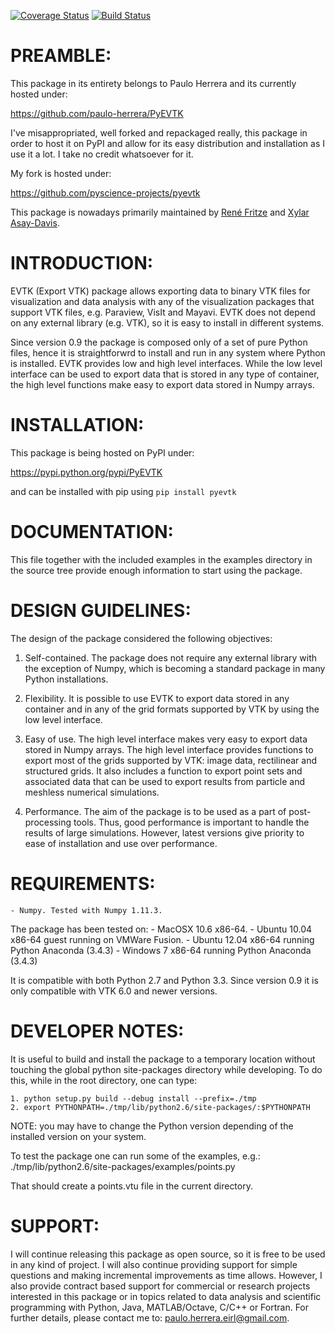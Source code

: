 [![Coverage Status](https://codecov.io/gh/pyscience-projects/pyevtk/branch/master/graph/badge.svg)](https://codecov.io/gh/pyscience-projects/pyevtk)
[![Build Status](https://travis-ci.org/pyscience-projects/pyevtk.png?branch=master)](https://travis-ci.org/pyscience-projects/pyevtk)

PREAMBLE:
=========

This package in its entirety belongs to Paulo Herrera and its currently hosted under:

https://github.com/paulo-herrera/PyEVTK

I've misappropriated, well forked and repackaged really, this package in order to host it on PyPI and allow for its easy distribution and installation as I use it a lot. I take no credit whatsoever for it.

My fork is hosted under:

https://github.com/pyscience-projects/pyevtk

This package is nowadays primarily maintained by [René Fritze](https://github.com/renefritze) and [Xylar Asay-Davis](https://github.com/xylar).

INTRODUCTION:
=============

EVTK (Export VTK) package allows exporting data to binary VTK files for
visualization and data analysis with any of the visualization packages that
support VTK files, e.g.  Paraview, VisIt and Mayavi. EVTK does not depend on any
external library (e.g. VTK), so it is easy to install in different systems.

Since version 0.9 the package is composed only of a set of pure Python files, hence
it is straightforwrd to install and run in any system where Python is installed.
EVTK provides low and high level interfaces.  While the low level interface
can be used to export data that is stored in any type of container, the high
level functions make easy to export data stored in Numpy arrays.

INSTALLATION:
=============

This package is being hosted on PyPI under:

https://pypi.python.org/pypi/PyEVTK

and can be installed with pip using `pip install pyevtk`

DOCUMENTATION:
==============

This file together with the included examples in the examples directory in the
source tree provide enough information to start using the package.

DESIGN GUIDELINES:
==================

The design of the package considered the following objectives:

1. Self-contained. The package does not require any external library with
the exception of Numpy, which is becoming a standard package in many Python
installations.

2. Flexibility. It is possible to use EVTK to export data stored in any
container and in any of the grid formats supported by VTK by using the low level
interface.

3. Easy of use. The high level interface makes very easy to export data stored
in Numpy arrays. The high level interface provides functions to export most of
the grids supported by VTK: image data, rectilinear and structured grids. It
also includes a function to export point sets and associated data that can be
used to export results from particle and meshless numerical simulations.

4. Performance. The aim of the package is to be used as a part of
post-processing tools. Thus, good performance is important to handle the results
of large simulations.  However, latest versions give priority to ease of installation
and use over performance.

REQUIREMENTS:
=============

    - Numpy. Tested with Numpy 1.11.3.

The package has been tested on:
    - MacOSX 10.6 x86-64.
    - Ubuntu 10.04 x86-64 guest running on VMWare Fusion.
    - Ubuntu 12.04 x86-64 running Python Anaconda (3.4.3)
    - Windows 7 x86-64 running Python Anaconda (3.4.3)

It is compatible with both Python 2.7 and Python 3.3. Since version 0.9 it is only compatible
with VTK 6.0 and newer versions.

DEVELOPER NOTES:
================

It is useful to build and install the package to a temporary location without
touching the global python site-packages directory while developing. To do
this, while in the root directory, one can type:

    1. python setup.py build --debug install --prefix=./tmp
    2. export PYTHONPATH=./tmp/lib/python2.6/site-packages/:$PYTHONPATH

NOTE: you may have to change the Python version depending of the installed
version on your system.

To test the package one can run some of the examples, e.g.:
./tmp/lib/python2.6/site-packages/examples/points.py

That should create a points.vtu file in the current directory.

SUPPORT:
=======

I will continue releasing this package as open source, so it is free to be used in any kind of project. I will also continue providing support for simple questions and making incremental improvements as time allows. However, I also  provide contract based support for commercial or research projects interested in this package or in topics related to data analysis and scientific programming with Python, Java, MATLAB/Octave, C/C++ or Fortran. For further details, please contact me to: paulo.herrera.eirl@gmail.com.
